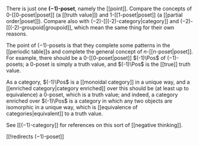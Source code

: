 There is just one __$(-1)$-poset__, namely the [[point]].  Compare the concepts of $0$-[[0-poset|poset]] (a [[truth value]]) and $1$-[[1-poset|poset]] (a [[partial order|poset]]).  Compare also with $(-2)$-[[(-2)-category|category]] and $(-2)$-[[(-2)-groupoid|groupoid]], which mean the same thing for their own reasons.

The point of $(-1)$-posets is that they complete some patterns in the [[periodic table]]s and complete the general concept of $n$-[[n-poset|poset]].  For example, there should be a $0$-[[0-poset|poset]] $(-1)\Pos$ of $(-1)$-posets; a $0$-poset is simply a truth value, and $(-1)\Pos$ is the [[true]] truth value.

As a category, $(-1)\Pos$ is a [[monoidal category]] in a unique way, and a [[enriched category|category enriched]] over this should be (at least up to equivalence) a $0$-poset, which is a truth value; and indeed, a category enriched over $(-1)\Pos$ is a category in which any two objects are isomorphic in a unique way, which is [[equivalence of categories|equivalent]] to a truth value.

See [[(−1)-category]] for references on this sort of [[negative thinking]].


[[!redirects (−1)-poset]]
